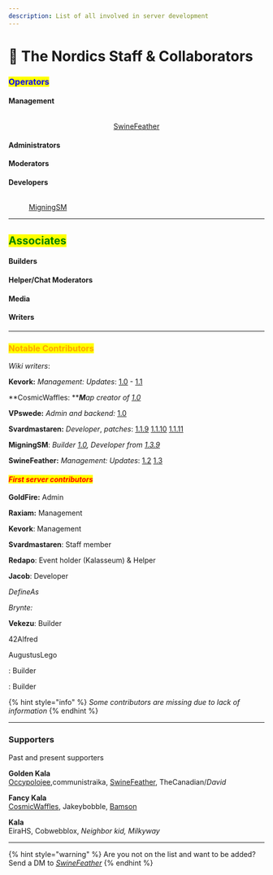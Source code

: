 ```yaml
---
description: List of all involved in server development
---
```


# 🌟 The Nordics Staff & Collaborators

### <mark style="color:blue;">Operators</mark>

#### &#x20;                                                                                    Management

<div align="center" data-full-width="true">

<figure><img src="../../.gitbook/assets/SwineFeather.png" alt=""><figcaption><p><a href="swinefeather.md">SwineFeather</a></p></figcaption></figure>

</div>

#### &#x20;                                                                                   Administrators

#### &#x20;                                                                                      Moderators

#### &#x20;                                                                                        Developers

<figure><img src="../../.gitbook/assets/MigningSM.png" alt=""><figcaption><p><a href="migningsm.md">MigningSM</a></p></figcaption></figure>

***

## <mark style="color:green;">Associates</mark>

#### &#x20;                                                                                         Builders

#### &#x20;                                                                          Helper/Chat Moderators

#### &#x20;                                                                                           Media

#### &#x20;                                                                                           **Writers**

***

### <mark style="color:orange;">Notable Contributors</mark>

_Wiki writers_:

**Kevork:** _Management:_ _Updates_: [1.0](../changelog-updates/1.0-1.0.15-after-release-patches/) - [1.1](../changelog-updates/1.1-1.1.7-the-nether-update/)

**CosmicWaffles: **_**M**ap creator of_ [_1.0_](../changelog-updates/1.0-1.0.15-after-release-patches/)

**VPswede:** _Admin and backend:_ [1.0](../changelog-updates/1.0-1.0.15-after-release-patches/)

**Svardmastaren:** _Developer_, _patches_: [1.1.9](../changelog-updates/1.1-1.1.7-the-nether-update/1.1.9.md) [1.1.10](../changelog-updates/1.1-1.1.7-the-nether-update/1.1.10.md) [1.1.11](../changelog-updates/1.1-1.1.7-the-nether-update/1.1.11.md)

**MigningSM**: _Builder_ [_1.0_](../changelog-updates/1.0-1.0.15-after-release-patches/)_, Developer from_ [_1.3.9_](../changelog-updates/1.3-1.3.8-economy-and-features/1.3.9.md)

**SwineFeather:** _Management:_ _Updates_: [1.2](../changelog-updates/1.2-1.2.2-end-update/)  [1.3](../changelog-updates/1.3-1.3.8-economy-and-features/)



#### _<mark style="color:red;">First server contributors</mark>_

**GoldFire:** Admin

**Raxiam:** Management

**Kevork**: Management

**Svardmastaren**: Staff member

**Redapo**: Event holder (Kalasseum) & Helper

**Jacob**: Developer

_DefineAs_

_Brynte:_

**Vekezu**: Builder

42Alfred

AugustusLego

: Builder

: Builder

{% hint style="info" %}
_Some contributors are missing due to lack of information_
{% endhint %}

***

### Supporters

Past and present supporters

**Golden Kala**<img src="../../.gitbook/assets/GoldenKala (1).png" alt="" data-size="line">\
[Occypolojee](../../the-world/civilization/towns/baltics-region/superalko/superalko-residents/occypolojee.md),communistraika, [SwineFeather](swinefeather.md), TheCanadian/_David_

**Fancy Kala**<img src="../../.gitbook/assets/FancyKala.png" alt="" data-size="line">\
[CosmicWaffles](../../the-world/civilization/towns/finland-region/garvia/garvian-residents/cosmicwaffles.md), Jakeybobble, [Bamson](../../the-world/civilization/towns/finland-region/garvia/garvian-residents/bamson.md)

**Kala** <img src="../../.gitbook/assets/Kala.png" alt="" data-size="line">\
EiraHS, Cobwebblox, _Neighbor kid, Milkyway_

***

{% hint style="warning" %}
Are you not on the list and want to be added? Send a DM to [_SwineFeather_](swinefeather.md)
{% endhint %}
